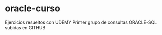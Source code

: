 # oracle-curso
Ejercicios resueltos con UDEMY
Primer grupo de consultas ORACLE-SQL subidas en GITHUB

